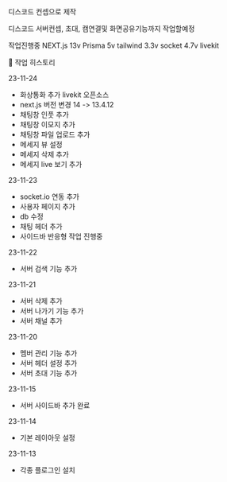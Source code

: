 디스코드 컨셉으로 제작

디스코드 서버컨셉, 초대, 캠연결및 화면공유기능까지 작업할예정

작업진행중 
NEXT.js 13v
Prisma 5v
tailwind 3.3v
socket 4.7v
livekit


📝 작업 히스토리

23-11-24
- 화상통화 추가  livekit 오픈소스
- next.js 버전 변경   14 -> 13.4.12
- 채팅창 인풋 추가 
- 채팅창 이모지 추가 
- 채팅창 파일 업로드 추가
- 메세지 뷰 설정
- 메세지 삭제 추가
- 메세지 live 보기 추가
  
23-11-23
- socket.io 연동 추가 
- 사용자 페이지 추가
- db 수정
- 채팅 헤더 추가
- 사이드바 반응형 작업 진행중

23-11-22
- 서버 검색 기능 추가

23-11-21
- 서버 삭제 추가
- 서버 나가기 기능 추가
- 서버 채널 추가

23-11-20
- 멤버 관리 기능 추가
- 서버 헤더 설정 추가
- 서버 초대 기능 추가
  
23-11-15 
- 서버 사이드바 추가 완료
  
23-11-14
- 기본 레이아웃 설정
  
23-11-13
- 각종 플로그인 설치 
